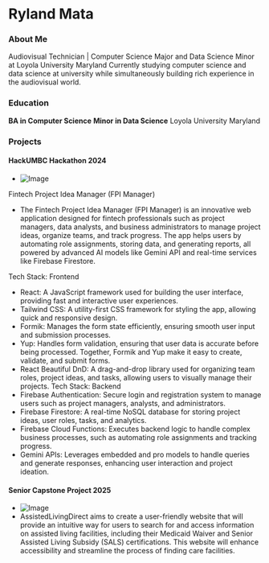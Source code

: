 # Ryland Mata

### About Me
Audiovisual Technician | Computer Science Major and Data Science Minor at Loyola University Maryland
Currently studying computer science and data science at university while simultaneously building rich experience in the audiovisual world.

### Education
**BA in Computer Science**
**Minor in Data Science**
Loyola University Maryland

### Projects
#### HackUMBC Hackathon 2024
- ![Image](link-to-image)

Fintech Project Idea Manager (FPI Manager)
- The Fintech Project Idea Manager (FPI Manager) is an innovative web application designed for fintech professionals such as project managers, data analysts, and business administrators to manage project ideas, organize teams, and track progress. The app helps users by automating role assignments, storing data, and generating reports, all powered by advanced AI models like Gemini API and real-time services like Firebase Firestore.

Tech Stack: Frontend
- React: A JavaScript framework used for building the user interface, providing fast and interactive user experiences.
- Tailwind CSS: A utility-first CSS framework for styling the app, allowing quick and responsive design.
- Formik: Manages the form state efficiently, ensuring smooth user input and submission processes.
- Yup: Handles form validation, ensuring that user data is accurate before being processed. Together, Formik and Yup make it easy to create, validate, and submit forms.
- React Beautiful DnD: A drag-and-drop library used for organizing team roles, project ideas, and tasks, allowing users to visually manage their projects.
Tech Stack: Backend
- Firebase Authentication: Secure login and registration system to manage users such as project managers, analysts, and administrators.
- Firebase Firestore: A real-time NoSQL database for storing project ideas, user roles, tasks, and analytics.
- Firebase Cloud Functions: Executes backend logic to handle complex business processes, such as automating role assignments and tracking progress.
- Gemini APIs: Leverages embedded and pro models to handle queries and generate responses, enhancing user interaction and project ideation.

#### Senior Capstone Project 2025
- ![Image](link-to-image)
- AssistedLivingDirect aims to create a user-friendly website that will provide an intuitive way for users to search for and access information on assisted living facilities, including their Medicaid Waiver and Senior Assisted Living Subsidy (SALS) certifications. This website will enhance accessibility and streamline the process of finding care facilities.
